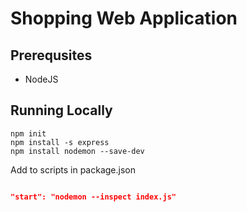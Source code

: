 # Shopping Web Application


## Prerequsites

- NodeJS

## Running Locally

```npm
npm init
npm install -s express
npm install nodemon --save-dev
```
Add to scripts in package.json

```json

"start": "nodemon --inspect index.js"

```

## 
